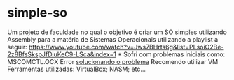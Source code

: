 # simple-so
Um projeto de faculdade no qual o objetivo é criar um SO simples utilizando Assembly para a matéria de Sistemas Operacionais utilizando a playlist a seguir:
https://www.youtube.com/watch?v=Jws7BHrts6g&list=PLsoiO2Be-2z8BfsSkspJfDiuKeC9-LSca&index=1
    * Sofri com problemas iniciais como:
       MSCOMCTL.OCX Error 
    [solucionando o problema](https://www.youtube.com/watch?v=ZSJnJULnrng)
Recomendo utilizar VM
Ferramentas utilizadas: VirtualBox; NASM; etc...
